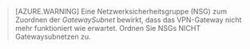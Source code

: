  >[AZURE.WARNING] Eine Netzwerksicherheitsgruppe (NSG) zum Zuordnen der *GatewaySubnet* bewirkt, dass das VPN-Gateway nicht mehr funktioniert wie erwartet. Ordnen Sie NSGs NICHT Gatewaysubnetzen zu.




